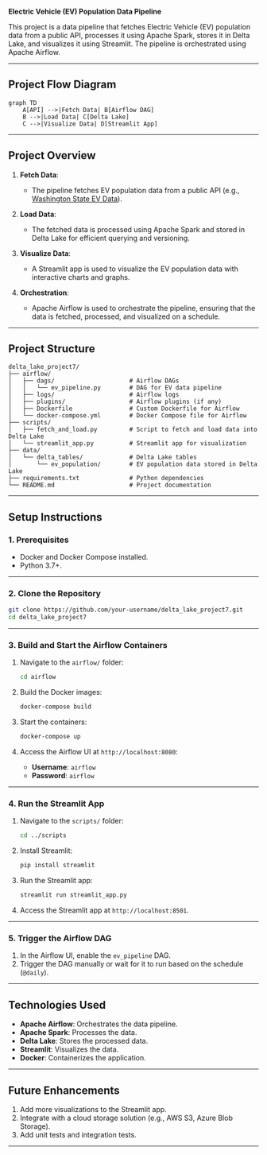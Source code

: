  **Electric Vehicle (EV) Population Data Pipeline**

This project is a data pipeline that fetches Electric Vehicle (EV) population data from a public API, processes it using Apache Spark, stores it in Delta Lake, and visualizes it using Streamlit. The pipeline is orchestrated using Apache Airflow.

---

## **Project Flow Diagram**

```mermaid
graph TD
    A[API] -->|Fetch Data| B[Airflow DAG]
    B -->|Load Data| C[Delta Lake]
    C -->|Visualize Data| D[Streamlit App]
```

---

## **Project Overview**

1. **Fetch Data**:
   - The pipeline fetches EV population data from a public API (e.g., [Washington State EV Data](https://data.wa.gov/api/views/f6w7-q2d2/rows.json?accessType=DOWNLOAD)).

2. **Load Data**:
   - The fetched data is processed using Apache Spark and stored in Delta Lake for efficient querying and versioning.

3. **Visualize Data**:
   - A Streamlit app is used to visualize the EV population data with interactive charts and graphs.

4. **Orchestration**:
   - Apache Airflow is used to orchestrate the pipeline, ensuring that the data is fetched, processed, and visualized on a schedule.

---

## **Project Structure**

```
delta_lake_project7/
├── airflow/
│   ├── dags/                     # Airflow DAGs
│   │   └── ev_pipeline.py        # DAG for EV data pipeline
│   ├── logs/                     # Airflow logs
│   ├── plugins/                  # Airflow plugins (if any)
│   ├── Dockerfile                # Custom Dockerfile for Airflow
│   └── docker-compose.yml        # Docker Compose file for Airflow
├── scripts/
│   ├── fetch_and_load.py         # Script to fetch and load data into Delta Lake
│   └── streamlit_app.py          # Streamlit app for visualization
├── data/
│   └── delta_tables/             # Delta Lake tables
│       └── ev_population/        # EV population data stored in Delta Lake
├── requirements.txt              # Python dependencies
└── README.md                     # Project documentation
```

---

## **Setup Instructions**

### **1. Prerequisites**

- Docker and Docker Compose installed.
- Python 3.7+.

---

### **2. Clone the Repository**

```bash
git clone https://github.com/your-username/delta_lake_project7.git
cd delta_lake_project7
```

---

### **3. Build and Start the Airflow Containers**

1. Navigate to the `airflow/` folder:
   ```bash
   cd airflow
   ```

2. Build the Docker images:
   ```bash
   docker-compose build
   ```

3. Start the containers:
   ```bash
   docker-compose up
   ```

4. Access the Airflow UI at `http://localhost:8080`:
   - **Username**: `airflow`
   - **Password**: `airflow`

---

### **4. Run the Streamlit App**

1. Navigate to the `scripts/` folder:
   ```bash
   cd ../scripts
   ```

2. Install Streamlit:
   ```bash
   pip install streamlit
   ```

3. Run the Streamlit app:
   ```bash
   streamlit run streamlit_app.py
   ```

4. Access the Streamlit app at `http://localhost:8501`.

---

### **5. Trigger the Airflow DAG**

1. In the Airflow UI, enable the `ev_pipeline` DAG.
2. Trigger the DAG manually or wait for it to run based on the schedule (`@daily`).

---

## **Technologies Used**

- **Apache Airflow**: Orchestrates the data pipeline.
- **Apache Spark**: Processes the data.
- **Delta Lake**: Stores the processed data.
- **Streamlit**: Visualizes the data.
- **Docker**: Containerizes the application.

---

## **Future Enhancements**

1. Add more visualizations to the Streamlit app.
2. Integrate with a cloud storage solution (e.g., AWS S3, Azure Blob Storage).
3. Add unit tests and integration tests.

---

